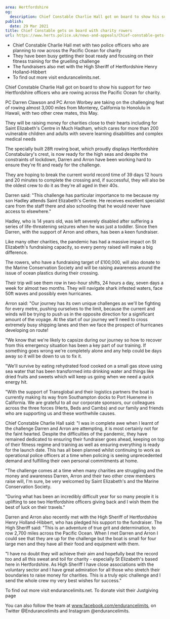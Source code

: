 ```yaml
area: Hertfordshire
og:
  description: Chief Constable Charlie Hall got on board to show his support for two Hertfordshire officers who are rowing across the Pacific Ocean for charity.
publish:
  date: 29 Mar 2021
title: Chief Constable gets on board with charity rowers
url: https://www.herts.police.uk/news-and-appeals/Chief-constable-gets-on-board-with-charity-rowers-1368
```

* Chief Constable Charlie Hall met with two police officers who are planning to row across the Pacific Ocean for charity
 * They have been busy getting their boat ready and focusing on their fitness training for the gruelling challenge
 * The fundraisers also met with the High Sheriff of Hertfordshire Henry Holland-Hibbert
 * To find out more visit endurancelimits.net.

Chief Constable Charlie Hall got on board to show his support for two Hertfordshire officers who are rowing across the Pacific Ocean for charity.

PC Darren Clawson and PC Arron Worbey are taking on the challenging feat of rowing almost 3,000 miles from Monterey, California to Honolulu in Hawaii, with two other crew mates, this May.

They will be raising money for charities close to their hearts including for Saint Elizabeth's Centre in Much Hadham, which cares for more than 200 vulnerable children and adults with severe learning disabilities and complex medical needs

The specially built 28ft rowing boat, which proudly displays Hertfordshire Constabulary's crest, is now ready for the high seas and despite the constraints of lockdown, Darren and Arron have been working hard to ensure they're fit and ready for the challenge.

They are hoping to break the current world record time of 39 days 12 hours and 20 minutes to complete the crossing and, if successful, they will also be the oldest crew to do it as they're all aged in their 40s.

Darren said: "This challenge has particular importance to me because my son Hadley attends Saint Elizabeth's Centre. He receives excellent specialist care from the staff there and also schooling that he would never have access to elsewhere."

Hadley, who is 14 years old, was left severely disabled after suffering a series of life-threatening seizures when he was just a toddler. Since then Darren, with the support of Arron and others, has been a keen fundraiser.

Like many other charities, the pandemic has had a massive impact on St Elizabeth's fundraising capacity, so every penny raised will make a big difference.

The rowers, who have a fundraising target of £100,000, will also donate to the Marine Conservation Society and will be raising awareness around the issue of ocean plastics during their crossing.

Their trip will see them row in two-hour shifts, 24 hours a day, seven days a week for almost two months. They will navigate shark infested waters, face 50ft waves and possibly even hurricanes.

Arron said: "Our journey has its own unique challenges as we'll be fighting for every metre, pushing ourselves to the limit, because the current and winds will be trying to push us in the opposite direction for a significant amount of the voyage. At the start of our journey we'll need to cross extremely busy shipping lanes and then we face the prospect of hurricanes developing on route!

"We know that we're likely to capsize during our journey so how to recover from this emergency situation has been a key part of our training. If something goes wrong we're completely alone and any help could be days away so it will be down to us to fix it.

"We'll survive by eating rehydrated food cooked on a small gas stove using sea water that has been transformed into drinking water and things like dried fruits and sweets which will keep us going when we need a quick energy hit.

"With the support of Transglobal and their logistics partners the boat is currently making its way from Southampton docks to Port Hueneme in California. We are grateful to all our corporate sponsors, our colleagues across the three forces (Herts, Beds and Cambs) and our family and friends who are supporting us and these worthwhile causes.

Chief Constable Charlie Hall said: "I was in complete awe when I learnt of the challenge Darren and Arron are attempting, it is most certainly not for the faint hearted. Despite the difficulties of the pandemic, they have remained dedicated to ensuring their fundraiser goes ahead, keeping on top of their fitness regime and training as well as ensuring everything is ready for the launch date. This has all been planned whilst continuing to work as operational police officers at a time when policing is seeing unprecedented demand and fulfilling their own personal commitments at home.

"The challenge comes at a time when many charities are struggling and the money and awareness Darren, Arron and their two other crew members raise will, I'm sure, be very welcomed by Saint Elizabeth's and the Marine Conservation Society.

"During what has been an incredibly difficult year for so many people it is uplifting to see two Hertfordshire officers giving back and I wish them the best of luck on their travels."

Darren and Arron also recently met with the High Sheriff of Hertfordshire Henry Holland-Hibbert, who has pledged his support to the fundraiser. The High Sheriff said: "This is an adventure of true grit and determination, to row 2,700 miles across the Pacific Ocean. When I met Darren and Arron I could see that they are up for the challenge but the boat is small for four large men and they have all their food and equipment with them.

"I have no doubt they will achieve their aim and hopefully beat the record too and all this sweat and toil for charity - especially St Elizabeth's based here in Hertfordshire. As High Sheriff I have close associations with the voluntary sector and I have great admiration for all those who stretch their boundaries to raise money for charities. This is a truly epic challenge and I send the whole crew my very best wishes for success."

To find out more visit endurancelimits.net. To donate visit their Justgiving page

You can also follow the team at www.facebook.com/endurancelimits, on Twitter @Endurancelimits and Instagram @endurancelimits.
